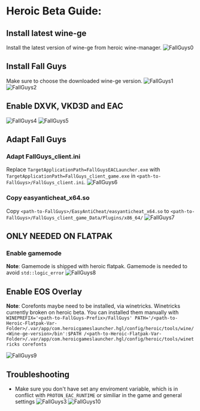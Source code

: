 # Heroic Beta Guide:

## Install latest wine-ge

Install the latest version of wine-ge from heroic wine-manager.
![FallGuys0](https://user-images.githubusercontent.com/61798668/182595187-a6487373-7526-48d2-94e9-9415cc95e08b.png)

## Install Fall Guys

Make sure to choose the downloaded wine-ge version.
![FallGuys1](https://user-images.githubusercontent.com/61798668/182595491-71206b81-a142-42cf-abd5-396900520d62.png)
![FallGuys2](https://user-images.githubusercontent.com/61798668/182595504-792f911a-1245-40ca-9db4-6d629565e4e7.png)

## Enable DXVK, VKD3D and EAC
![FallGuys4](https://user-images.githubusercontent.com/61798668/182595830-0e021a3c-a1d6-462d-aee6-8de21987f0c1.png)
![FallGuys5](https://user-images.githubusercontent.com/61798668/182595851-c35f7a9a-bae0-4795-809d-e575ca025b92.png)

## Adapt Fall Guys
### Adapt FallGuys_client.ini

Replace `TargetApplicationPath=FallGuysEACLauncher.exe` with `TargetApplicationPath=FallGuys_client_game.exe` in `<path-to-FallGuys>/FallGuys_client.ini`.
![FallGuys6](https://user-images.githubusercontent.com/61798668/182596359-234a7ba6-b22a-4ba8-b65d-b65b83dc6a94.png)

### Copy easyanticheat_x64.so

Copy `<path-to-FallGuys>/EasyAntiCheat/easyanticheat_x64.so` to `<path-to-FallGuys>/FallGuys_client_game_Data/Plugins/x86_64/`
![FallGuys7](https://user-images.githubusercontent.com/61798668/182596802-43f59e71-bb44-429e-a455-16065c9d8fe9.png)

## ONLY NEEDED ON FLATPAK
### Enable gamemode

**Note**: Gamemode is shipped with heroic flatpak. Gamemode is needed to avoid `std::logic_error`
![FallGuys8](https://user-images.githubusercontent.com/61798668/182597088-e7a085ba-23ed-4739-87f8-002ed37e5688.png)

## Enable EOS Overlay
**Note**: Corefonts maybe need to be installed, via winetricks. Winetricks currently broken on heroic beta. You can installed them manually with `WINEPREFIX='<path-to-FallGuys-Prefix>/FallGuys' PATH='/<path-to-Heroic-Flatpak-Var-Folder>/.var/app/com.heroicgameslauncher.hgl/config/heroic/tools/wine/<Wine-ge-version>/bin':$PATH /<path-to-Heroic-Flatpak-Var-Folder>/.var/app/com.heroicgameslauncher.hgl/config/heroic/tools/winetricks corefonts`

![FallGuys9](https://user-images.githubusercontent.com/61798668/182597519-ef5ca4e9-089d-4499-95e3-d7e09b05d062.png)

## Troubleshooting

- Make sure you don't have set any enviroment variable, which is in conflict with `PROTON_EAC_RUNTIME` or similiar in the game and general settings
![FallGuys3](https://user-images.githubusercontent.com/61798668/182599115-e937b9fd-b28c-4d43-80d8-1b01cc2b8442.png)
![FallGuys10](https://user-images.githubusercontent.com/61798668/182599239-1c3def8d-f3a3-46a3-8bad-3797fa528a4c.png)





